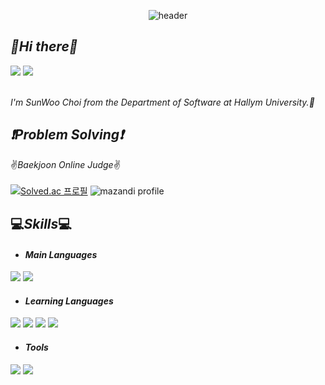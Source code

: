 <!--banner-->
<div align="center">

  ![header](https://capsule-render.vercel.app/api?type=rounded&text=SUNWOOCHOI&color=timeGradient&height=300&animation=fadeIn)
</div>

<!--introduce-->
## *👋Hi there👋*
<img src="https://img.shields.io/badge/sunwoochoi04-E4405F?style=for-the-badge&logo=instagram&logoColor=white"> <img src="https://img.shields.io/badge/saintcsw1@gmail.com-EA4335?style=for-the-badge&logo=gmail&logoColor=white">
<br><br>

*I'm SunWoo Choi from the Department of Software at Hallym University.🚀*

<!--boj-->
## *❗Problem Solving❗*
✌*Baekjoon Online Judge*✌
<br><br>
[![Solved.ac
프로필](http://mazassumnida.wtf/api/v2/generate_badge?boj=csw040505)](https://solved.ac/{handle})
![mazandi profile](http://mazandi.herokuapp.com/api?handle=csw040505&theme=light)

<!--skills-->
## 💻*Skills*💻

* #### *Main Languages*
<img src="https://img.shields.io/badge/java-F80000?style=for-the-badge&logo=openjdk&logoColor=white"> <img src="https://img.shields.io/badge/C++-00599C?style=for-the-badge&logo=cplusplus&logoColor=white">

* #### *Learning Languages*
<img src="https://img.shields.io/badge/html-E34F26?style=for-the-badge&logo=html5&logoColor=white"> <img src="https://img.shields.io/badge/javascript-F7DF1E?style=for-the-badge&logo=javascript&logoColor=white"> <img src="https://img.shields.io/badge/C-A8B9CC?style=for-the-badge&logo=c&logoColor=white"> <img src="https://img.shields.io/badge/python-3776AB?style=for-the-badge&logo=python&logoColor=white">

* #### *Tools*
<img src="https://img.shields.io/badge/visual studio code-007ACC?style=for-the-badge&logo=visualstudiocode&logoColor=white"> <img src="https://img.shields.io/badge/eclipse-2C2255?style=for-the-badge&logo=eclipseide&logoColor=white">
<!--career-->
<!--project-->
